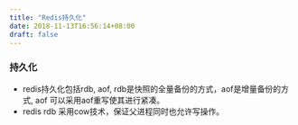 ```yaml
---
title: "Redis持久化"
date: 2018-11-13T16:56:14+08:00
draft: false
---
```


### 持久化
* redis持久化包括rdb, aof, rdb是快照的全量备份的方式，aof是增量备份的方式, aof 可以采用aof重写使其进行紧凑。
* redis rdb 采用cow技术，保证父进程同时也允许写操作。
